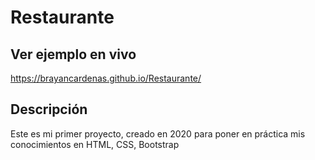 # Restaurante

## Ver ejemplo en vivo
https://brayancardenas.github.io/Restaurante/

## Descripción
Este es mi primer proyecto, creado en 2020 para poner en práctica mis conocimientos en HTML, CSS, Bootstrap
